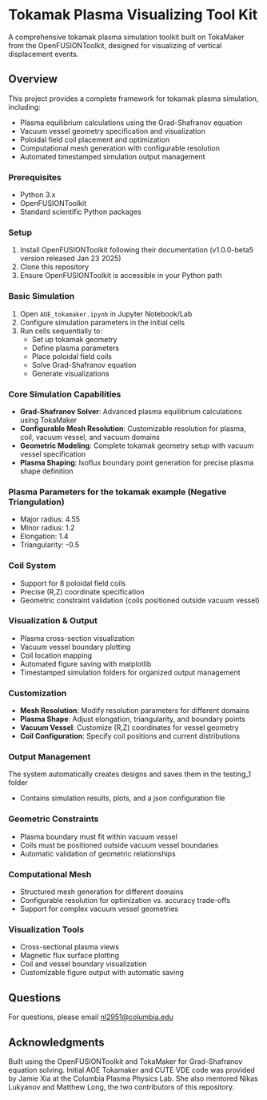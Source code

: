 # Tokamak Plasma Visualizing Tool Kit

A comprehensive tokamak plasma simulation toolkit built on TokaMaker from the OpenFUSIONToolkit, designed for visualizing of vertical displacement events. 

## Overview

This project provides a complete framework for tokamak plasma simulation, including:
- Plasma equilibrium calculations using the Grad-Shafranov equation
- Vacuum vessel geometry specification and visualization
- Poloidal field coil placement and optimization
- Computational mesh generation with configurable resolution
- Automated timestamped simulation output management

### Prerequisites
- Python 3.x
- OpenFUSIONToolkit
- Standard scientific Python packages

### Setup
1. Install OpenFUSIONToolkit following their documentation (v1.0.0-beta5 version released Jan 23 2025)
2. Clone this repository
3. Ensure OpenFUSIONToolkit is accessible in your Python path

### Basic Simulation
1. Open `AOE_tokamaker.ipynb` in Jupyter Notebook/Lab
2. Configure simulation parameters in the initial cells
3. Run cells sequentially to:
   - Set up tokamak geometry
   - Define plasma parameters
   - Place poloidal field coils
   - Solve Grad-Shafranov equation
   - Generate visualizations

### Core Simulation Capabilities
- **Grad-Shafranov Solver**: Advanced plasma equilibrium calculations using TokaMaker
- **Configurable Mesh Resolution**: Customizable resolution for plasma, coil, vacuum vessel, and vacuum domains 
- **Geometric Modeling**: Complete tokamak geometry setup with vacuum vessel specification
- **Plasma Shaping**: Isoflux boundary point generation for precise plasma shape definition

### Plasma Parameters for the tokamak example (Negative Triangulation) 
- Major radius: 4.55
- Minor radius: 1.2
- Elongation: 1.4
- Triangularity: -0.5

### Coil System
- Support for 8 poloidal field coils
- Precise (R,Z) coordinate specification
- Geometric constraint validation (coils positioned outside vacuum vessel)

### Visualization & Output
- Plasma cross-section visualization
- Vacuum vessel boundary plotting
- Coil location mapping
- Automated figure saving with matplotlib
- Timestamped simulation folders for organized output management

### Customization
- **Mesh Resolution**: Modify resolution parameters for different domains
- **Plasma Shape**: Adjust elongation, triangularity, and boundary points
- **Vacuum Vessel**: Customize (R,Z) coordinates for vessel geometry
- **Coil Configuration**: Specify coil positions and current distributions

### Output Management
The system automatically creates designs and saves them in the testing_1 folder 
- Contains simulation results, plots, and a json configuration file

### Geometric Constraints
- Plasma boundary must fit within vacuum vessel
- Coils must be positioned outside vacuum vessel boundaries
- Automatic validation of geometric relationships

### Computational Mesh
- Structured mesh generation for different domains
- Configurable resolution for optimization vs. accuracy trade-offs
- Support for complex vacuum vessel geometries

### Visualization Tools
- Cross-sectional plasma views
- Magnetic flux surface plotting
- Coil and vessel boundary visualization
- Customizable figure output with automatic saving

## Questions

 For questions, please email nl2951@columbia.edu

## Acknowledgments

Built using the OpenFUSIONToolkit and TokaMaker for Grad-Shafranov equation solving.
Initial AOE Tokamaker and CUTE VDE code was provided by Jamie Xia at the Columbia Plasma Physics Lab. She also mentored Nikas Lukyanov and Matthew Long, the two contributors of this repository. 